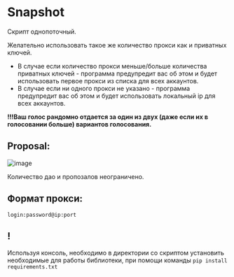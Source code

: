 # Snapshot


Скрипт однопоточный.

Желательно использовать такое же количество прокси как и приватных ключей.
- В случае если количество прокси меньше/больше количества приватных ключей - программа предупредит вас об этом и будет использовать первое прокси из списка для всех аккаунтов.
- В случае если ни одного прокси не указано - программа предупредит вас об этом и будет использовать локальный ip для всех аккаунтов.

**!!!Ваш голос рандомно отдается за один из двух (даже если их в голосовании больше) вариантов голосования.**

## Proposal:
![image](https://github.com/Kukliys/Snapshot/assets/133702805/f8d4d193-0167-4707-a941-755b6dc40883)

Количество дао и пропозалов неограничено.


## Формат прокси:
`login:password@ip:port`

## !
Используя консоль, необходимо в директории со скриптом установить необходимые для работы библиотеки, при помощи команды `pip install requirements.txt`
